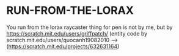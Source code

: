 # RUN-FROM-THE-LORAX
You run from the lorax
raycaster thing for pen is not by me, but by https://scratch.mit.edu/users/griffpatch/ (entity code by scratch.mit.edu/users/quocanh19082010 --> (https://scratch.mit.edu/projects/632631164)
